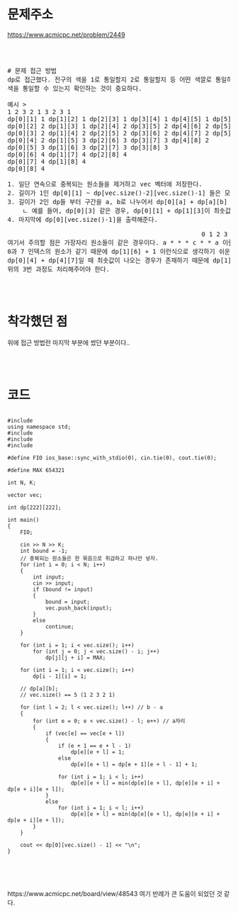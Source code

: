 # 문제주소
https://www.acmicpc.net/problem/2449


<br><br>
<pre>
# 문제 접근 방법
dp로 접근했다. 전구의 색을 1로 통일할지 2로 통일할지 등 어떤 색깔로 통일하는지는 중요하지않다. 단순히 양 옆의 색깔과 비교하여 더 빠르게
색을 통일할 수 있는지 확인하는 것이 중요하다. 

예시 >
1 2 3 2 1 3 2 3 1
dp[0][1] 1 dp[1][2] 1 dp[2][3] 1 dp[3][4] 1 dp[4][5] 1 dp[5][6] 1 dp[6][7] 1 dp[7][8] 1 
dp[0][2] 2 dp[1][3] 1 dp[2][4] 2 dp[3][5] 2 dp[4][6] 2 dp[5][7] 1 dp[6][8] 2 
dp[0][3] 2 dp[1][4] 2 dp[2][5] 2 dp[3][6] 2 dp[4][7] 2 dp[5][8] 2 
dp[0][4] 2 dp[1][5] 3 dp[2][6] 3 dp[3][7] 3 dp[4][8] 2 
dp[0][5] 3 dp[1][6] 3 dp[2][7] 3 dp[3][8] 3 
dp[0][6] 4 dp[1][7] 4 dp[2][8] 4 
dp[0][7] 4 dp[1][8] 4 
dp[0][8] 4 

1. 일단 연속으로 중복되는 원소들을 제거하고 vec 벡터에 저장한다.
2. 길이가 1인 dp[0][1] ~ dp[vec.size()-2][vec.size()-1] 들은 모두 1로 저장한다. 얘네는 어떤 경우에도 무조건 1번은 투자를 해야한다.
3. 길이가 2인 dp들 부터 구간을 a, b로 나누어서 dp[0][a] + dp[a][b] 의 최솟값을 저장해준다.
    ㄴ 예를 들어, dp[0][3] 같은 경우, dp[0][1] + dp[1][3]이 최솟값이다.
4. 마지막에 dp[0][vec.size()-1]을 출력해준다.

                                                    0 1 2 3 4 5 6 7
여기서 주의할 점은 가장자리 원소들이 같은 경우이다. a * * * c * * a 이런식으로 있을 때 
0과 7 인덱스의 원소가 같기 때문에 dp[1][6] + 1 이런식으로 생각하기 쉬운데, 
dp[0][4] + dp[4][7]일 때 최솟값이 나오는 경우가 존재하기 때문에 dp[1][6] + 1을 해주고 나서 
위의 3번 과정도 처리해주어야 한다.
</pre>

<br><br>
# 착각했던 점
<p>
위에 접근 방법란 마지막 부분에 썼던 부분이다..
</p>
<br><br>


# 코드
<pre>
<code>
#include <iostream>
using namespace std;
#include <vector>
#include <time.h>
#include <algorithm>

#define FIO ios_base::sync_with_stdio(0), cin.tie(0), cout.tie(0);

#define MAX 654321

int N, K;

vector<int> vec;

int dp[222][222];

int main()
{
    FIO;

    cin >> N >> K;
    int bound = -1;
    // 중복되는 원소들은 한 묶음으로 취급하고 하나만 넣자.
    for (int i = 0; i < N; i++)
    {
        int input;
        cin >> input;
        if (bound != input)
        {
            bound = input;
            vec.push_back(input);
        }
        else
            continue;
    }

    for (int i = 1; i < vec.size(); i++)
        for (int j = 0; j < vec.size() - i; j++)
            dp[j][j + i] = MAX;

    for (int i = 1; i < vec.size(); i++)
        dp[i - 1][i] = 1;

    // dp[a][b];
    // vec.size() == 5 (1 2 3 2 1)

    for (int l = 2; l < vec.size(); l++) // b - a
    {
        for (int e = 0; e < vec.size() - l; e++) // a자리
        {
            if (vec[e] == vec[e + l])
            {
                if (e + 1 == e + l - 1)
                    dp[e][e + l] = 1;
                else
                    dp[e][e + l] = dp[e + 1][e + l - 1] + 1;

                for (int i = 1; i < l; i++)
                    dp[e][e + l] = min(dp[e][e + l], dp[e][e + i] + dp[e + i][e + l]);
            }
            else
                for (int i = 1; i < l; i++)
                    dp[e][e + l] = min(dp[e][e + l], dp[e][e + i] + dp[e + i][e + l]);
        }
    }

    cout << dp[0][vec.size() - 1] << "\n";
}
</code>
</pre>

<br><br>
<p>
https://www.acmicpc.net/board/view/48543 여기 반례가 큰 도움이 되었던 것 같다.
</p>
